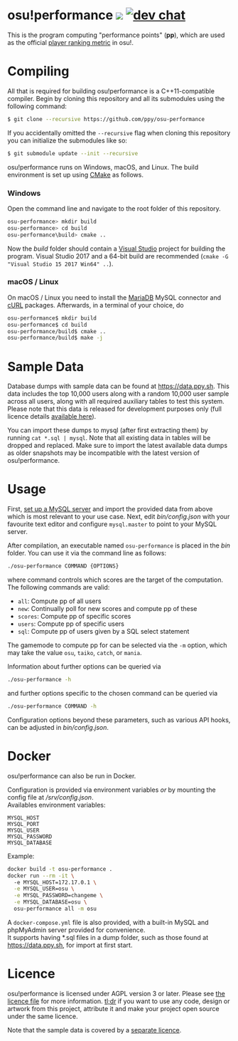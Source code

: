 # osu!performance ![](https://github.com/ppy/osu-performance/workflows/CI/badge.svg) [![dev chat](https://discordapp.com/api/guilds/188630481301012481/widget.png?style=shield)](https://discord.gg/ppy)

This is the program computing "performance points" (__pp__), which are used as the official [player ranking metric](https://osu.ppy.sh/p/pp) in osu!.

# Compiling

All that is required for building osu!performance is a C++11-compatible compiler. Begin by cloning this repository and all its submodules using the following command:
```sh
$ git clone --recursive https://github.com/ppy/osu-performance
```

If you accidentally omitted the `--recursive` flag when cloning this repository you can initialize the submodules like so:
```sh
$ git submodule update --init --recursive
```

osu!performance runs on Windows, macOS, and Linux. The build environment is set up using [CMake](https://cmake.org/) as follows.

### Windows

Open the command line and navigate to the root folder of this repository.

```sh
osu-performance> mkdir build
osu-performance> cd build
osu-performance\build> cmake ..
```

Now the _build_ folder should contain a [Visual Studio](https://www.visualstudio.com/) project for building the program. Visual Studio 2017 and a 64-bit build are recommended (`cmake -G "Visual Studio 15 2017 Win64" ..`).

### macOS / Linux

On macOS / Linux you need to install the [MariaDB](https://mariadb.org/) MySQL connector and [cURL](https://curl.haxx.se/) packages. Afterwards, in a terminal of your choice, do

```sh
osu-performance$ mkdir build
osu-performance$ cd build
osu-performance/build$ cmake ..
osu-performance/build$ make -j
```

# Sample Data

Database dumps with sample data can be found at https://data.ppy.sh. This data includes the top 10,000 users along with a random 10,000 user sample across all users, along with all required auxiliary tables to test this system. Please note that this data is released for development purposes only (full licence details [available here](https://data.ppy.sh/LICENCE.txt)).

You can import these dumps to mysql (after first extracting them) by running `cat *.sql | mysql`. Note that all existing data in tables will be dropped and replaced. Make sure to import the latest available data dumps as older snapshots may be incompatible with the latest version of osu!performance.

# Usage

First, [set up a MySQL server](https://dev.mysql.com/doc/mysql-getting-started/en/) and import the provided data from above which is most relevant to your use case. Next, edit _bin/config.json_ with your favourite text editor and configure `mysql.master` to point to your MySQL server.

After compilation, an executable named `osu-performance` is placed in the _bin_ folder. You can use it via the command line as follows:

```sh
./osu-performance COMMAND {OPTIONS}
```

where command controls which scores are the target of the computation.
The following commands are valid:
* `all`: Compute pp of all users
* `new`: Continually poll for new scores and compute pp of these
* `scores`: Compute pp of specific scores
* `users`: Compute pp of specific users
* `sql`: Compute pp of users given by a SQL select statement

The gamemode to compute pp for can be selected via the `-m` option, which may take the value `osu`, `taiko`, `catch`, or `mania`.

Information about further options can be queried via

```sh
./osu-performance -h
```

and further options specific to the chosen command can be queried via

```sh
./osu-performance COMMAND -h
```

Configuration options beyond these parameters, such as various API hooks, can be adjusted in _bin/config.json_.

# Docker

osu!performance can also be run in Docker.

Configuration is provided via environment variables _or_ by mounting the config file at _/srv/config.json_.  
Availables environment variables:
```
MYSQL_HOST
MYSQL_PORT
MYSQL_USER
MYSQL_PASSWORD
MYSQL_DATABASE
```

Example:
```sh
docker build -t osu-performance .
docker run --rm -it \        
  -e MYSQL_HOST=172.17.0.1 \
  -e MYSQL_USER=osu \
  -e MYSQL_PASSWORD=changeme \
  -e MYSQL_DATABASE=osu \
  osu-performance all -m osu
```

A `docker-compose.yml` file is also provided, with a built-in MySQL and phpMyAdmin server provided for convenience.  
It supports having *.sql files in a dump folder, such as those found at https://data.ppy.sh, for import at first start.

# Licence
osu!performance is licensed under AGPL version 3 or later. Please see [the licence file](LICENCE) for more information. [tl;dr](https://tldrlegal.com/license/gnu-affero-general-public-license-v3-(agpl-3.0)) if you want to use any code, design or artwork from this project, attribute it and make your project open source under the same licence.

Note that the sample data is covered by a [separate licence](https://data.ppy.sh/LICENCE.txt).
